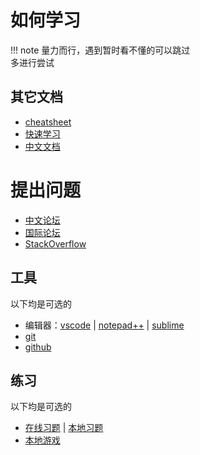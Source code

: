 # 如何学习
!!! note
	量力而行，遇到暂时看不懂的可以跳过\
	多进行尝试

## 其它文档
* [cheatsheet](https://juliadocs.github.io/Julia-Cheat-Sheet/zh-cn/)
* [快速学习](https://learnxinyminutes.com/docs/zh-cn/julia-cn/)
* [中文文档](https://docs.juliacn.com/latest/)

# 提出问题
* [中文论坛](https://discourse.juliacn.com/)
* [国际论坛](https://discourse.julialang.org/)
* [StackOverflow](https://stackoverflow.com/)

## 工具
以下均是可选的
* 编辑器：[vscode](tools/vscode.md) | [notepad++](https://www.luogu.com.cn/blog/user13091/ghj1222-likes-npp) | [sublime](https://www.luogu.com.cn/blog/acking/sublime)
* [git](tools/git.md)
* [github](tools/github.md)

## 练习
以下均是可选的
* [在线习题](tools/hydrooj.md) | [本地习题](tools/leetcode_jl.md)
* [本地游戏](tools/lightlearn_jl.md)

[^1]: https://discourse.juliacn.com/t/topic/159
